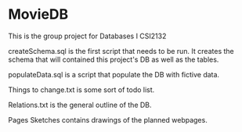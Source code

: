 # MovieDB
This is the group project for Databases I CSI2132

createSchema.sql is the first script that needs to be run. It creates the schema that will contained this project's DB as well as the tables.

populateData.sql is a script that populate the DB with fictive data.

Things to change.txt is some sort of todo list.

Relations.txt is the general outline of the DB.

Pages Sketches contains drawings of the planned webpages.

